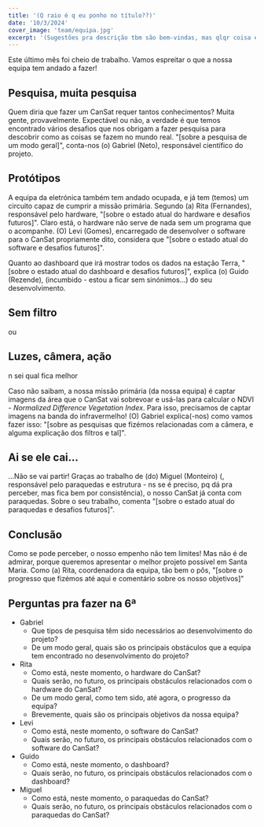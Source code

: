 ```yaml
---
title: '(Q raio é q eu ponho no título??)'
date: '10/3/2024'
cover_image: 'team/equipa.jpg'
excerpt: '(Sugestões pra descrição tbm são bem-vindas, mas qlqr coisa eu desenrasco-me)'
---
```


Este último mês foi cheio de trabalho. Vamos espreitar o que a nossa equipa tem andado a fazer!

## Pesquisa, muita pesquisa

Quem diria que fazer um CanSat requer tantos conhecimentos? Muita gente, provavelmente. Expectável ou não, a verdade é que temos encontrado vários desafios que nos obrigam a fazer pesquisa para descobrir como as coisas se fazem no mundo real. "[sobre a pesquisa de um modo geral]", conta-nos (o) Gabriel (Neto), responsável científico do projeto.

## Protótipos

A equipa da eletrónica também tem andado ocupada, e já tem (temos) um circuito capaz de cumprir a missão primária. Segundo (a) Rita (Fernandes), responsável pelo hardware, "[sobre o estado atual do hardware e desafios futuros]". Claro está, o hardware não serve de nada sem um programa que o acompanhe. (O) Levi (Gomes), encarregado de desenvolver o software para o CanSat propriamente dito, considera que "[sobre o estado atual do software e desafios futuros]".

Quanto ao dashboard que irá mostrar todos os dados na estação Terra, "[sobre o estado atual do dashboard e desafios futuros]", explica (o) Guido (Rezende), (incumbido - estou a ficar sem sinónimos...) do seu desenvolvimento.

## Sem filtro

ou

## Luzes, câmera, ação

n sei qual fica melhor

Caso não saibam, a nossa missão primária (da nossa equipa) é captar imagens da área que o CanSat vai sobrevoar e usá-las para calcular o NDVI - _Normalized Difference Vegetation Index_. Para isso, precisamos de captar imagens na banda do infravermelho! (O) Gabriel explica(-nos) como vamos fazer isso: "[sobre as pesquisas que fizémos relacionadas com a câmera, e alguma explicação dos filtros e tal]".

## Ai se ele cai...

...Não se vai partir! Graças ao trabalho de (do) Miguel (Monteiro) (, responsável pelo paraquedas e estrutura - ns se é preciso, pq dá pra perceber, mas fica bem por consistência), o nosso CanSat já conta com paraquedas. Sobre o seu trabalho, comenta "[sobre o estado atual do paraquedas e desafios futuros]".

## Conclusão

Como se pode perceber, o nosso empenho não tem limites! Mas não é de admirar, porque queremos apresentar o melhor projeto possível em Santa Maria. Como (a) Rita, coordenadora da equipa, tão bem o pôs, "[sobre o progresso que fizémos até aqui e comentário sobre os nosso objetivos]"

## Perguntas pra fazer na 6ª

- Gabriel
  - Que tipos de pesquisa têm sido necessários ao desenvolvimento do projeto?
  - De um modo geral, quais são os principais obstáculos que a equipa tem encontrado no desenvolvimento do projeto?
- Rita
  - Como está, neste momento, o hardware do CanSat?
  - Quais serão, no futuro, os principais obstáculos relacionados com o hardware do CanSat?
  - De um modo geral, como tem sido, até agora, o progresso da equipa?
  - Brevemente, quais são os principais objetivos da nossa equipa?
- Levi
  - Como está, neste momento, o software do CanSat?
  - Quais serão, no futuro, os principais obstáculos relacionados com o software do CanSat?
- Guido
  - Como está, neste momento, o dashboard?
  - Quais serão, no futuro, os principais obstáculos relacionados com o dashboard?
- Miguel
  - Como está, neste momento, o paraquedas do CanSat?
  - Quais serão, no futuro, os principais obstáculos relacionados com o paraquedas do CanSat?
